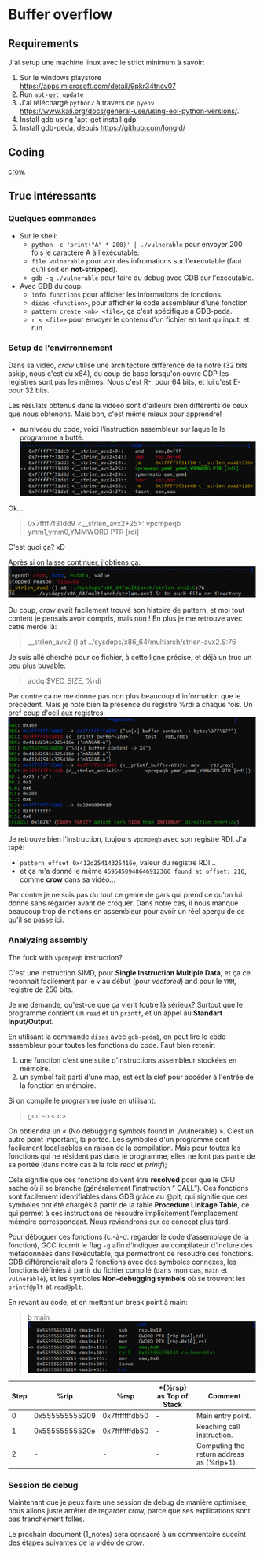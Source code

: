 # Buffer overflow

## Requirements
J'ai setup une machine linux avec le strict minimum à savoir:
1. Sur le windows playstore https://apps.microsoft.com/detail/9pkr34tncv07
2. Run `apt-get update`
3. J'ai téléchargé `python2` à travers de `pyenv` https://www.kali.org/docs/general-use/using-eol-python-versions/.
4. Install gdb using 'apt-get install gdp'
5. Install gdb-peda, depuis https://github.com/longld/

## Coding
[crow](https://www.youtube.com/watch?v=6sUd3AA7Q50).

## Truc intéressants

### Quelques commandes
- Sur le shell:
    - `python -c 'print("A" * 200)' | ./vulnerable` pour envoyer 200 fois le caractère A à l'exécutable.
    - `file vulnerable` pour voir des infromations sur l'executable (faut qu'il soit en **not-stripped**).
    - `gdb -q ./vulnerable` pour faire du debug avec GDB sur l'executable.
- Avec GDB du coup:
    - `info functions` pour afficher les informations de fonctions.
    - `disas <function>`, pour afficher le code assembleur d'une fonction
    - `pattern create <nb> <file>`, ça c'est spécifique a GDB-peda.
    - `r < <file>` pour envoyer le contenu d'un fichier en tant qu'input, et run. 

### Setup de l'envirronnement
Dans sa vidéo, *crow* utilise une architecture différence de la notre (32 bits askip, nous c'est du x64), du coup de base lorsqu'on ouvre GDP les registres sont pas les mêmes. Nous c'est R-, pour 64 bits, et lui c'est E- pour 32 bits.

Les résulats obtenus dans la vidéeo sont d'ailleurs bien différents de ceux que nous obtenons. Mais bon, c'est même mieux pour apprendre!
- au niveau du code, voici l'instruction assembleur sur laquelle le programme a butté.
![alt text](image.png)

Ok...
> 0x7ffff7f31dd9 <__strlen_avx2+25>:   vpcmpeqb ymm1,ymm0,YMMWORD PTR [rdi]

C'est quoi ça? xD 

Après si on laisse continuer, j'obtiens ça:
![alt text](image-1.png)

Du coup, *crow* avait facilement trouvé son histoire de pattern, et moi tout content je pensais avoir compris, mais non ! En plus je me retrouve avec cette merde là:
> __strlen_avx2 () at ../sysdeps/x86_64/multiarch/strlen-avx2.S:76

Je suis allé cherché pour ce fichier, à cette ligne précise, et déjà un truc un peu plus buvable:
> addq	$VEC_SIZE, %rdi

Par contre ça ne me donne pas non plus beaucoup d'information que le précédent. Mais je note bien la présence du registre %rdi à chaque fois. Un bref coup d'oeil aux registres:
![alt text](image-2.png)

Je retrouve bien l'instruction, toujours `vpcmpeqb` avec son registre RDI. J'ai tapé:
- `pattern offset 0x412d25414325416e`, valeur du registre RDI...
- et ça m'a donné le même `4696450948646912366 found at offset: 216`, comme __crow__ dans sa vidéo...

Par contre je ne suis pas du tout ce genre de gars qui prend ce qu'on lui donne sans regarder avant de croquer. Dans notre cas, il nous manque beaucoup trop de notions en assembleur pour avoir un réel aperçu de ce qu'il se passe ici.

### Analyzing assembly

The fuck with `vpcmpeqb` instruction?

C'est une instruction SIMD, pour __Single Instruction Multiple Data__, et ça ce reconnait facilement par le `v` au début (pour *vectored*) and pour le `YMM`, registre de 256 bits.

Je me demande, qu'est-ce que ça vient foutre là sérieux? Surtout que le programme contient un `read` et un `printf`, et un appel au __Standart Input/Output__.

En utilisant la commande `disas` avec `gdb-peda$`, on peut lire le code assembleur pour toutes les fonctions du code. Faut bien retenir:
1. une function c'est une suite d'instructions assembleur stockées en mémoire.
2. un symbol fait parti d'une map, est est la clef pour accéder à l'entrée de la fonction en mémoire.

Si on compile le programme juste en utilisant:
> gcc -o <EXE> <.c>

On obtiendra un « (No debugging symbols found in ./vulnerable) ». C’est un autre point important, la portée. Les symboles d'un programme sont facilement localisables en raison de la compilation. Mais pour toutes les fonctions qui ne résident pas dans le programme, elles ne font pas partie de sa portée (dans notre cas à la fois _read_ et _printf_);

Cela signifie que ces fonctions doivent être __resolved__ pour que le CPU sache où il se branche (généralement l’instruction “ CALL”). Ces fonctions sont facilement identifiables dans GDB grâce au @plt; qui signifie que ces symboles ont été chargés à partir de la table __Procedure Linkage Table__, ce qui permet à ces instructions de résoudre implicitement l’emplacement mémoire correspondant. Nous reviendrons sur ce concept plus tard.

Pour déboguer ces fonctions (c.-à-d. regarder le code d’assemblage de la fonction), GCC fournit le flag `-g` afin d'indiquer au compilateur d’inclure des métadonnées dans l’exécutable, qui permettront de resoudre ces fonctions. GDB différencierait alors 2 fonctions avec des symboles connexes, les fonctions définies à partir du fichier compilé (dans mon cas, `main` et `vulnerable`), et les symboles __Non-debugging symbols__ où se trouvent les `printf@plt` et `read@plt`. 

En revant au code, et en mettant un break point à main:
> b main
![alt text](image-3.png)

Step | %rip             | %rsp              | *(%rsp) as Top of Stack   | Comment
---- | ---------------- | ----------------- | ------------------------- | -----------------------------------------
0    | 0x555555555209   | 0x7fffffffdb50    | -                         | Main entry point.
1    | 0x55555555520e   | 0x7fffffffdb50    | -                         | Reaching call instruction.
2    | -                | -                 | -                         | Computing the return address as (%rip+1).

### Session de debug

Maintenant que je peux faire une session de debug de manière optimisée, nous allons juste arrêter de regarder crow, parce que ses explications sont pas franchement folles.

Le prochain document (1_notes) sera consacré à un commentaire succint des étapes suivantes de la vidéo de *crow*.
